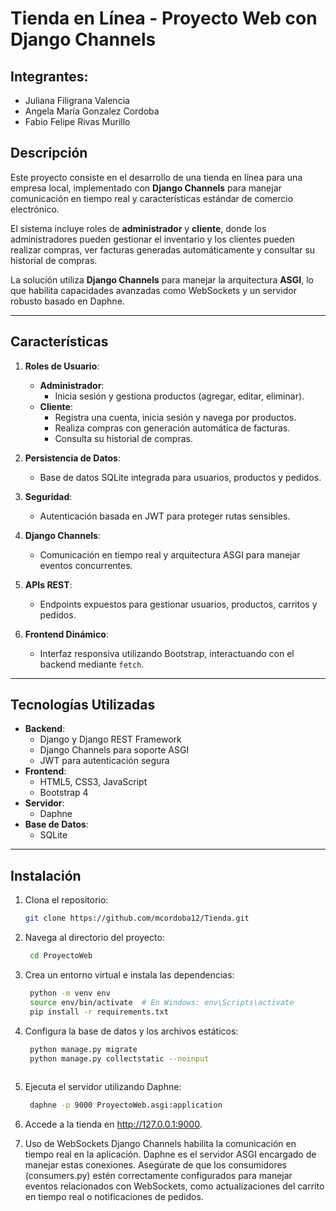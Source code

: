 # Tienda en Línea - Proyecto Web con Django Channels

## Integrantes:

* Juliana Filigrana Valencia
* Angela María Gonzalez Cordoba
* Fabio Felipe Rivas Murillo

## Descripción

Este proyecto consiste en el desarrollo de una tienda en línea para una empresa local, implementado con **Django Channels** para manejar comunicación en tiempo real y características estándar de comercio electrónico.

El sistema incluye roles de **administrador** y **cliente**, donde los administradores pueden gestionar el inventario y los clientes pueden realizar compras, ver facturas generadas automáticamente y consultar su historial de compras.

La solución utiliza **Django Channels** para manejar la arquitectura **ASGI**, lo que habilita capacidades avanzadas como WebSockets y un servidor robusto basado en Daphne.

---

## Características

1. **Roles de Usuario**:
   - **Administrador**:
     - Inicia sesión y gestiona productos (agregar, editar, eliminar).
   - **Cliente**:
     - Registra una cuenta, inicia sesión y navega por productos.
     - Realiza compras con generación automática de facturas.
     - Consulta su historial de compras.

2. **Persistencia de Datos**:
   - Base de datos SQLite integrada para usuarios, productos y pedidos.

3. **Seguridad**:
   - Autenticación basada en JWT para proteger rutas sensibles.

4. **Django Channels**:
   - Comunicación en tiempo real y arquitectura ASGI para manejar eventos concurrentes.

5. **APIs REST**:
   - Endpoints expuestos para gestionar usuarios, productos, carritos y pedidos.

6. **Frontend Dinámico**:
   - Interfaz responsiva utilizando Bootstrap, interactuando con el backend mediante `fetch`.

---

## Tecnologías Utilizadas

- **Backend**:
  - Django y Django REST Framework
  - Django Channels para soporte ASGI
  - JWT para autenticación segura
- **Frontend**:
  - HTML5, CSS3, JavaScript
  - Bootstrap 4
- **Servidor**:
  - Daphne
- **Base de Datos**:
  - SQLite

---

## Instalación

1. Clona el repositorio:
   ```bash
   git clone https://github.com/mcordoba12/Tienda.git
   
2. Navega al directorio del proyecto:
   ```bash
    cd ProyectoWeb
   
3. Crea un entorno virtual e instala las dependencias:
   ```bash
    python -m venv env
    source env/bin/activate  # En Windows: env\Scripts\activate
    pip install -r requirements.txt
   
4. Configura la base de datos y los archivos estáticos:
   ```bash
    python manage.py migrate
    python manage.py collectstatic --noinput
  
5. Ejecuta el servidor utilizando Daphne:
   ```bash
    daphne -p 9000 ProyectoWeb.asgi:application

6. Accede a la tienda en http://127.0.0.1:9000.

7. Uso de WebSockets
Django Channels habilita la comunicación en tiempo real en la aplicación. Daphne es el servidor ASGI encargado de manejar estas conexiones. Asegúrate de que los consumidores (consumers.py) estén correctamente configurados para manejar eventos relacionados con WebSockets, como actualizaciones del carrito en tiempo real o notificaciones de pedidos.
